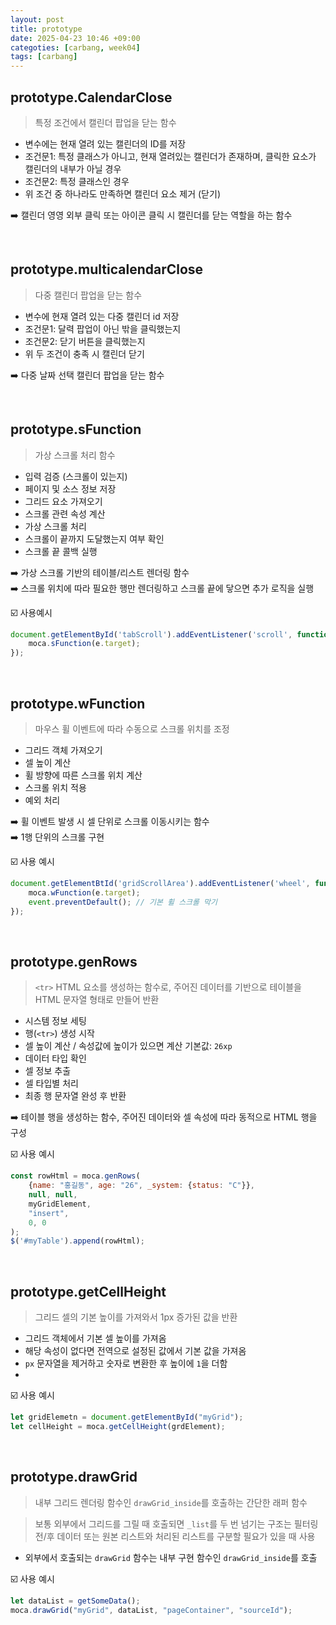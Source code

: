 ```yaml
---
layout: post
title: prototype
date: 2025-04-23 10:46 +09:00
categoties: [carbang, week04]
tags: [carbang]
---
```


## prototype.CalendarClose

> 특정 조건에서 캘린더 팝업을 닫는 함수

- 변수에는 현재 열려 있는 캘린더의 ID를 저장
- 조건문1: 특정 클래스가 아니고, 현재 열려있는 캘린더가 존재하며, 클릭한 요소가 캘린더의 내부가 아닐 경우
- 조건문2: 특정 클래스인 경우
- 위 조건 중 하나라도 만족하면 캘린더 요소 제거 (닫기)

➡️ 캘린더 영영 외부 클릭 또는 아이콘 클릭 시 캘린더를 닫는 역할을 하는 함수

<br>

## prototype.multicalendarClose

> 다중 캘린더 팝업을 닫는 함수

- 변수에 현재 열려 있는 다중 캘린더 id 저장
- 조건문1: 달력 팝업이 아닌 밖을 클릭했는지
- 조건문2: 닫기 버튼을 클릭했는지
- 위 두 조건이 충족 시 캘린더 닫기

➡️ 다중 날짜 선택 캘린더 팝업을 닫는 함수

<br>

## prototype.sFunction

> 가상 스크롤 처리 함수

- 입력 검증 (스크롤이 있는지)
- 페이지 및 소스 정보 저장
- 그리드 요소 가져오기
- 스크롤 관련 속성 계산
- 가상 스크롤 처리
- 스크롤이 끝까지 도달했는지 여부 확인
- 스크롤 끝 콜백 실행

➡️ 가상 스크롤 기반의 테이블/리스트 렌더링 함수 <br>
➡️ 스크롤 위치에 따라 필요한 행만 렌더링하고 스크롤 끝에 닿으면 추가 로직을 실행

☑️ 사용예시

```javascript
document.getElementById('tabScroll').addEventListener('scroll', function(e) {
    moca.sFunction(e.target);
});
```

<br>

## prototype.wFunction

> 마우스 휠 이벤트에 따라 수동으로 스크롤 위치를 조정

- 그리드 객체 가져오기
- 셀 높이 계산
- 휠 방향에 따른 스크롤 위치 계산
- 스크롤 위치 적용
- 예외 처리

➡️ 휠 이벤트 발생 시 셀 단위로 스크롤 이동시키는 함수 <br>
➡️ 1행 단위의 스크롤 구현

☑️ 사용 예시
```javascript
document.getElementBtId('gridScrollArea').addEventListener('wheel', function(e){
    moca.wFunction(e.target);
    event.preventDefault(); // 기본 휠 스크롤 막기
});
```

<br>

## prototype.genRows

> `<tr>` HTML 요소를 생성하는 함수로, 주어진 데이터를 기반으로 테이블을 HTML 문자열 형태로 만들어 반환

- 시스템 정보 세팅
- 행(`<tr>`) 생성 시작
- 셀 높이 계산 / 속성값에 높이가 있으면 계산 기본값: `26xp`
- 데이터 타입 확인
- 셀 정보 추출
- 셀 타입별 처리
- 최종 행 문자열 완성 후 반환

➡️ 테이블 행을 생성하는 함수, 주어진 데이터와 셀 속성에 따라 동적으로 HTML 행을 구성 

☑️ 사용 예시

```javascript
const rowHtml = moca.genRows(
    {name: "홍길동", age: "26", _system: {status: "C"}},
    null, null,
    myGridElement,
    "insert",
    0, 0
);
$('#myTable').append(rowHtml);
```

<br>

## prototype.getCellHeight

> 그리드 셀의 기본 높이를 가져와서 1px 증가된 값을 반환

- 그리드 객체에서 기본 셀 높이를 가져옴
- 해당 속성이 없다면 전역으로 설정된 값에서 기본 값을 가져옴
- `px` 문자열을 제거하고 숫자로 변환한 후 높이에 `1`을 더함
-

☑️ 사용 예시

```js
let gridElemetn = document.getElementById("myGrid");
let cellHeight = moca.getCellHeight(grdElement);
```

<br>

## prototype.drawGrid

> 내부 그리드 렌더링 함수인 `drawGrid_inside`를 호출하는 간단한 래퍼 함수

> 보통 외부에서 그리드를 그릴 때 호출되면 `_list`를 두 번 넘기는 구조는 필터링 전/후 데이터 또는 원본 리스트와 처리된 리스트를 구분할 필요가 있을 때 사용

- 외부에서 호출되는 `drawGrid` 함수는 내부 구현 함수인 `drawGrid_inside`를 호출

☑️ 사용 예시

```js
let dataList = getSomeData();
moca.drawGrid("myGrid", dataList, "pageContainer", "sourceId");
```
 
<br>

##  